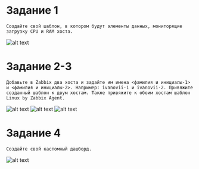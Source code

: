 # Задание 1
`Создайте свой шаблон, в котором будут элементы данных, мониторящие загрузку CPU и RAM хоста.`

![alt text](https://github.com/V3l337/homework_netology/blob/main/hw-03/screenshot/1.png)

# Задание 2-3
`Добавьте в Zabbix два хоста и задайте им имена <фамилия и инициалы-1> и <фамилия и инициалы-2>. Например: ivanovii-1 и ivanovii-2.
Привяжите созданный шаблон к двум хостам. Также привяжите к обоим хостам шаблон Linux by Zabbix Agent.` 

![alt text](https://github.com/V3l337/homework_netology/blob/main/hw-03/screenshot/21.png)
![alt text](https://github.com/V3l337/homework_netology/blob/main/hw-03/screenshot/22.png)
![alt text](https://github.com/V3l337/homework_netology/blob/main/hw-03/screenshot/23.png)

# Задание 4
`Создайте свой кастомный дашборд.`

![alt text](https://github.com/V3l337/homework_netology/blob/main/hw-03/screenshot/3.png)
